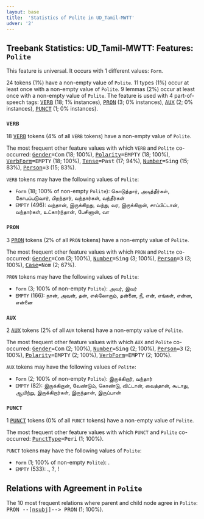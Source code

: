 ```yaml
---
layout: base
title:  'Statistics of Polite in UD_Tamil-MWTT'
udver: '2'
---
```


## Treebank Statistics: UD_Tamil-MWTT: Features: `Polite`

This feature is universal.
It occurs with 1 different values: `Form`.

24 tokens (1%) have a non-empty value of `Polite`.
11 types (1%) occur at least once with a non-empty value of `Polite`.
9 lemmas (2%) occur at least once with a non-empty value of `Polite`.
The feature is used with 4 part-of-speech tags: <tt><a href="ta_mwtt-pos-VERB.html">VERB</a></tt> (18; 1% instances), <tt><a href="ta_mwtt-pos-PRON.html">PRON</a></tt> (3; 0% instances), <tt><a href="ta_mwtt-pos-AUX.html">AUX</a></tt> (2; 0% instances), <tt><a href="ta_mwtt-pos-PUNCT.html">PUNCT</a></tt> (1; 0% instances).

### `VERB`

18 <tt><a href="ta_mwtt-pos-VERB.html">VERB</a></tt> tokens (4% of all `VERB` tokens) have a non-empty value of `Polite`.

The most frequent other feature values with which `VERB` and `Polite` co-occurred: <tt><a href="ta_mwtt-feat-Gender.html">Gender</a></tt><tt>=Com</tt> (18; 100%), <tt><a href="ta_mwtt-feat-Polarity.html">Polarity</a></tt><tt>=EMPTY</tt> (18; 100%), <tt><a href="ta_mwtt-feat-VerbForm.html">VerbForm</a></tt><tt>=EMPTY</tt> (18; 100%), <tt><a href="ta_mwtt-feat-Tense.html">Tense</a></tt><tt>=Past</tt> (17; 94%), <tt><a href="ta_mwtt-feat-Number.html">Number</a></tt><tt>=Sing</tt> (15; 83%), <tt><a href="ta_mwtt-feat-Person.html">Person</a></tt><tt>=3</tt> (15; 83%).

`VERB` tokens may have the following values of `Polite`:

* `Form` (18; 100% of non-empty `Polite`): கொடுத்தார், அடித்தீர்கள், கோபப்படுவார், பிறந்தார், வந்தார்கள், வந்தீர்கள்
* `EMPTY` (496): வந்தான், இருக்கிறது, வந்து, வர, இருக்கிறான், சாப்பிட்டான், வந்தார்கள், உட்கார்ந்தான், பேசினான், வா

### `PRON`

3 <tt><a href="ta_mwtt-pos-PRON.html">PRON</a></tt> tokens (2% of all `PRON` tokens) have a non-empty value of `Polite`.

The most frequent other feature values with which `PRON` and `Polite` co-occurred: <tt><a href="ta_mwtt-feat-Gender.html">Gender</a></tt><tt>=Com</tt> (3; 100%), <tt><a href="ta_mwtt-feat-Number.html">Number</a></tt><tt>=Sing</tt> (3; 100%), <tt><a href="ta_mwtt-feat-Person.html">Person</a></tt><tt>=3</tt> (3; 100%), <tt><a href="ta_mwtt-feat-Case.html">Case</a></tt><tt>=Nom</tt> (2; 67%).

`PRON` tokens may have the following values of `Polite`:

* `Form` (3; 100% of non-empty `Polite`): அவர், இவர்
* `EMPTY` (166): நான், அவன், தன், எல்லோரும், தன்னை, நீ, என், எங்கள், என்ன, என்னை

### `AUX`

2 <tt><a href="ta_mwtt-pos-AUX.html">AUX</a></tt> tokens (2% of all `AUX` tokens) have a non-empty value of `Polite`.

The most frequent other feature values with which `AUX` and `Polite` co-occurred: <tt><a href="ta_mwtt-feat-Gender.html">Gender</a></tt><tt>=Com</tt> (2; 100%), <tt><a href="ta_mwtt-feat-Number.html">Number</a></tt><tt>=Sing</tt> (2; 100%), <tt><a href="ta_mwtt-feat-Person.html">Person</a></tt><tt>=3</tt> (2; 100%), <tt><a href="ta_mwtt-feat-Polarity.html">Polarity</a></tt><tt>=EMPTY</tt> (2; 100%), <tt><a href="ta_mwtt-feat-VerbForm.html">VerbForm</a></tt><tt>=EMPTY</tt> (2; 100%).

`AUX` tokens may have the following values of `Polite`:

* `Form` (2; 100% of non-empty `Polite`): இருக்கிறார், வந்தார்
* `EMPTY` (82): இருக்கிறான், வேண்டும், கொண்டு, விட்டான், வைத்தான், கூடாது, ஆயிற்று, இருக்கிறார்கள், இருந்தான், இருப்பான்

### `PUNCT`

1 <tt><a href="ta_mwtt-pos-PUNCT.html">PUNCT</a></tt> tokens (0% of all `PUNCT` tokens) have a non-empty value of `Polite`.

The most frequent other feature values with which `PUNCT` and `Polite` co-occurred: <tt><a href="ta_mwtt-feat-PunctType.html">PunctType</a></tt><tt>=Peri</tt> (1; 100%).

`PUNCT` tokens may have the following values of `Polite`:

* `Form` (1; 100% of non-empty `Polite`): .
* `EMPTY` (533): ., ?, !

## Relations with Agreement in `Polite`

The 10 most frequent relations where parent and child node agree in `Polite`:
<tt>PRON --[<tt><a href="ta_mwtt-dep-nsubj.html">nsubj</a></tt>]--> PRON</tt> (1; 100%).

